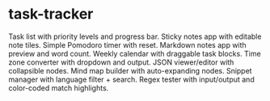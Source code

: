 # task-tracker
Task list with priority levels and progress bar.
Sticky notes app with editable note tiles. 
Simple Pomodoro timer with reset. 
Markdown notes app with preview and word count. 
Weekly calendar with draggable task blocks. 
Time zone converter with dropdown and output. 
JSON viewer/editor with collapsible nodes. 
Mind map builder with auto-expanding nodes. 
Snippet manager with language filter + search. 
Regex tester with input/output and color-coded match highlights.
